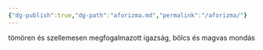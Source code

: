 ```yaml
---
{"dg-publish":true,"dg-path":"aforizma.md","permalink":"/aforizma/"}
---
```


tömören és szellemesen megfogalmazott igazság, bölcs és magvas mondás